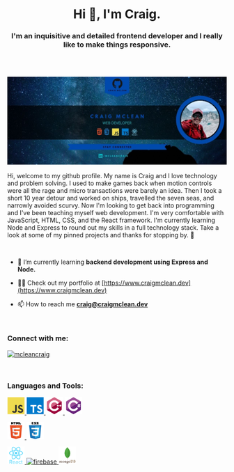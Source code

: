 <h1 align="center">Hi 👋, I'm Craig.</h1>
<h3 align="center">I'm an inquisitive and detailed frontend developer and I really like to make things responsive.</h3><br><br>

<img src="./banner.jpg"><br>

<p>Hi, welcome to my github profile. My name is Craig and I love technology and problem solving. I used to make games back when motion controls were all the rage and micro transactions were barely an idea. Then I took a short 10 year detour and worked on ships, travelled the seven seas, and narrowly avoided scurvy. Now I'm looking to get back into programming and I've been teaching myself web development. I'm very comfortable with JavaScript, HTML, CSS, and the React framework. I'm currently learning Node and Express to round out my skills in a full technology stack. Take a look at some of my pinned projects and thanks for stopping by. 👋</p><br>

- 🌱 I’m currently learning **backend development using Express and Node.**

- 👨‍💻 Check out my portfolio at [https://www.craigmclean.dev](https://www.craigmclean.dev)

- 📫 How to reach me **craig@craigmclean.dev**

<br>
<h3 align="left">Connect with me:</h3>
<p align="left">
<a href="https://linkedin.com/in/mcleancraig" target="blank"><img align="center" src="https://raw.githubusercontent.com/rahuldkjain/github-profile-readme-generator/master/src/images/icons/Social/linked-in-alt.svg" alt="mcleancraig" height="30" width="40" /></a>
</p>
<br>
<h3 align="left">Languages and Tools:</h3>
<p align="left"> 
<a href="https://developer.mozilla.org/en-US/docs/Web/JavaScript" target="_blank" rel="noreferrer"> <img src="https://raw.githubusercontent.com/devicons/devicon/master/icons/javascript/javascript-original.svg" alt="javascript" width="40" height="40"/> </a> 
<a href="https://www.typescriptlang.org/" target="_blank" rel="noreferrer"> <img src="https://raw.githubusercontent.com/devicons/devicon/master/icons/typescript/typescript-original.svg" alt="typescript" width="40" height="40"/> </a>
<a href="https://www.w3schools.com/cpp/" target="_blank" rel="noreferrer"> <img src="https://raw.githubusercontent.com/devicons/devicon/master/icons/cplusplus/cplusplus-original.svg" alt="cplusplus" width="40" height="40"/> </a> 
<a href="https://www.w3schools.com/cs/" target="_blank" rel="noreferrer"> <img src="https://raw.githubusercontent.com/devicons/devicon/master/icons/csharp/csharp-original.svg" alt="csharp" width="40" height="40"/> </a><br>

<a href="https://www.w3.org/html/" target="_blank" rel="noreferrer"> <img src="https://raw.githubusercontent.com/devicons/devicon/master/icons/html5/html5-original-wordmark.svg" alt="html5" width="40" height="40"/> </a>
<a href="https://www.w3schools.com/css/" target="_blank" rel="noreferrer"> <img src="https://raw.githubusercontent.com/devicons/devicon/master/icons/css3/css3-original-wordmark.svg" alt="css3" width="40" height="40"/> </a> <br>

<a href="https://reactjs.org/" target="_blank" rel="noreferrer"> <img src="https://raw.githubusercontent.com/devicons/devicon/master/icons/react/react-original-wordmark.svg" alt="react" width="40" height="40"/> </a>
<a href="https://firebase.google.com/" target="_blank" rel="noreferrer"> <img src="https://www.vectorlogo.zone/logos/firebase/firebase-icon.svg" alt="firebase" width="40" height="40"/> </a>
<a href="https://www.mongodb.com/" target="_blank" rel="noreferrer"> <img src="https://raw.githubusercontent.com/devicons/devicon/master/icons/mongodb/mongodb-original-wordmark.svg" alt="mongodb" width="40" height="40"/> </a>

</p>
